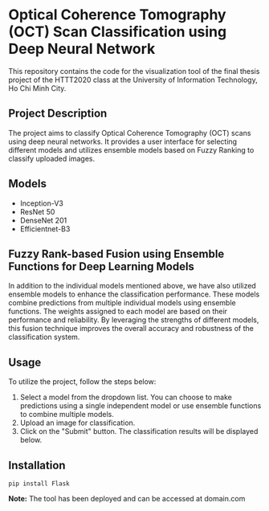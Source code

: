 # Optical Coherence Tomography (OCT) Scan Classification using Deep Neural Network
This repository contains the code for the visualization tool of the final thesis project of the HTTT2020 class at the University of Information Technology, Ho Chi Minh City.

## Project Description
The project aims to classify Optical Coherence Tomography (OCT) scans using deep neural networks. It provides a user interface for selecting different models and utilizes ensemble models based on Fuzzy Ranking to classify uploaded images.

## Models
- Inception-V3
- ResNet 50
- DenseNet 201
- Efficientnet-B3

## Fuzzy Rank-based Fusion using Ensemble Functions for Deep Learning Models
In addition to the individual models mentioned above, we have also utilized ensemble models to enhance the classification performance. These models combine predictions from multiple individual models using ensemble functions. The weights assigned to each model are based on their performance and reliability. By leveraging the strengths of different models, this fusion technique improves the overall accuracy and robustness of the classification system.
  
## Usage
To utilize the project, follow the steps below:

1. Select a model from the dropdown list. You can choose to make predictions using a single independent model or use ensemble functions to combine multiple models.
2. Upload an image for classification.
3. Click on the "Submit" button.
The classification results will be displayed below.

## Installation
```
pip install Flask
```

**Note:** The tool has been deployed and can be accessed at domain.com